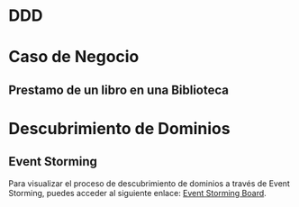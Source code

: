 # DDD

# Caso de Negocio

## Prestamo de un libro en una Biblioteca

# Descubrimiento de Dominios

## Event Storming

Para visualizar el proceso de descubrimiento de dominios a través de Event Storming, puedes acceder al siguiente enlace: [Event Storming Board](https://miro.com/app/board/uXjVKfoVCzU=/?share_link_id=245273463543).





